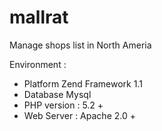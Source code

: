 mallrat
=======

Manage shops list in North Ameria

Environment : 
 - Platform
        Zend Framework 1.1
 - Database
        Mysql
 - PHP version :
        5.2 +
 - Web Server :
        Apache 2.0 +